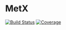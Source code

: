 # MetX

[![Build Status](https://github.com/MetabolicXploration/MetX.jl/actions/workflows/CI.yml/badge.svg?branch=main)](https://github.com/MetabolicXploration/MetX.jl/actions/workflows/CI.yml?query=branch%3Amain)
[![Coverage](https://codecov.io/gh/MetabolicXploration/MetX.jl/branch/main/graph/badge.svg)](https://codecov.io/gh/MetabolicXploration/MetX.jl)

